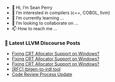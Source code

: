 - 👋 Hi, I’m Sean Perry
- 👀 I’m interested in compilers (c++, COBOL, llvm)
- 🌱 I’m currently learning ...
- 💞️ I’m looking to collaborate on ...
- 📫 How to reach me ...

<!---
s66perry/s66perry is a ✨ special ✨ repository because its `README.md` (this file) appears on your GitHub profile.
You can click the Preview link to take a look at your changes.
--->
### 📕 Latest LLVM Discourse Posts

<!-- DISCOURSE-LLVM:START -->
- [Fixing CRT Allocator Support on Windows?](https://discourse.llvm.org/t/fixing-crt-allocator-support-on-windows/73525#post_17)
- [Fixing CRT Allocator Support on Windows?](https://discourse.llvm.org/t/fixing-crt-allocator-support-on-windows/73525#post_16)
- [Fixing CRT Allocator Support on Windows?](https://discourse.llvm.org/t/fixing-crt-allocator-support-on-windows/73525#post_15)
- [[RFC] tblgen-to-irdl tool](https://discourse.llvm.org/t/rfc-tblgen-to-irdl-tool/73578#post_1)
- [Code Review Process Update](https://discourse.llvm.org/t/code-review-process-update/63964?page=7#post_123)
<!-- DISCOURSE-LLVM:END -->
